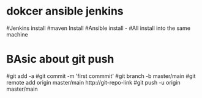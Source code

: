 # dokcer ansible jenkins
#Jenkins install
#maven Install
#Ansible install - 
#All install into the same machine


# BAsic about git push 
#git add -a
#git commit -m 'first commmit'
#git branch -b master/main
#git remote add origin master/main http://git-repo-link
#git push -u origin master/main
